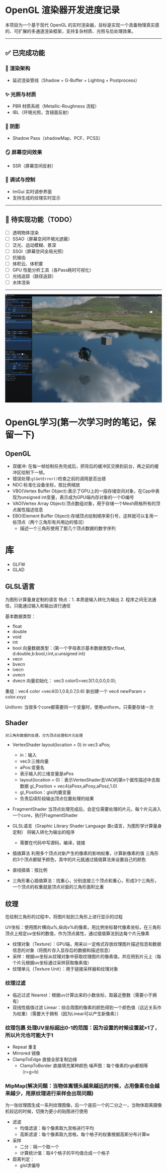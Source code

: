 # OpenGL 渲染器开发进度记录

本项目为一个基于现代 OpenGL 的实时渲染器，目标是实现一个具备物理真实感的、可扩展的多通道渲染框架，支持复杂材质、光照与后处理效果。

---

## ✅ 已完成功能

### 🌈 渲染架构
- 延迟渲染管线（Shadow + G-Buffer + Lighting + Postprocess）


### ✨ 光照与材质
- PBR 材质系统（Metallic-Roughness 流程）
- IBL（环境光照，含镜面反射）

### 🔦 阴影
- Shadow Pass（shadowMap、PCF、PCSS）

### 🪞 屏幕空间效果
- SSR（屏幕空间反射）

### 🧪 调试与控制
- ImGui 实时调参界面
- 支持生成的纹理实时显示

---

## 🚧 待实现功能（TODO）
- [ ] 透明物体渲染
- [ ] SSAO（屏幕空间环境光遮蔽）
- [ ] 泛光、运动模糊、景深
- [ ] SSGI（屏幕空间全局光照）
- [ ] 抗锯齿
- [ ] 体积云、体积雾
- [ ] GPU 性能分析工具（各Pass耗时可视化）
- [ ] 光线追踪（路径追踪）
- [ ] 水体渲染
---

![img.png](img.png)







# OpenGL学习(第一次学习时的笔记，保留一下)

## OpenGL

- 双缓冲: 在每一帧绘制任务完成后，把背后的缓冲区交换到前台，再之前的缓冲区绘制下一帧。
- 错误处理:`glGetError()`检查之前的调用是否出错
- NDC:标准化设备坐标，按比例缩放
- VBO(Vertex Buffer Object):表示了GPU上的一段存储空间对象，在Cpp中表现为unsigned int变量，表示成为GPU端内存对象的一个ID编号
- VAO(Vertex Array Object):顶点数组对象，用于存储一个Mesh网格所有的顶点属性描述信息
- EBO(Element Buffer Object):存储顶点绘制顺序索引号，这样就可以复用一些顶点（两个三角形有共用边的情况）
    - 描述一个三角形使用了那几个顶点数据的数字序列

# 库

- GLFW
- GLAD

## GLSL语言

为图形计算量身定制的语言
特点：1. 本质是输入转化为输出 2. 程序之间无法通信，只能通过输入和输出进行通信

基本数据类型：

- float
- double
- void
- int
- bool
  向量数据类型：(第一个字母表示基本数据类型v:float, d:double,b:bool,i:int,u:unsigned int)
- vecn
- bvecn
- ivecn
- uvecn
- dvecn
  向量初始化： vec3 color0=vec3(1.0,0.0,0.0);

重组：vec4 color =vec4(0.1,0.8,0.7,0.6)  新创建一个 vec4 newParam = color.xxyz

Uniform: 当很多个core都需要同一个变量时，使用uniform，只需要存储一次

## Shader

`对三角形数据的处理，分为顶点处理和片元处理`

- VertexShader
  layout(location = 0) in vec3 aPos;
    - in：输入
    - vec3:三维向量
    - aPos:变量名
    - 表示输入的三维变量是aPos
    - layout(location = 0)：表示VertexShader去VAO的第n个属性描述中去取数据
      gl_Position = vec4(aPosx,aPosy,aPosz,1.0)
    - gl_Position：glsl内置变量
    - 负责后续阶段输出顶点位置处理的结果
- FragmentShader
  当顶点处理完成后，会定位需要处理的片元，每个片元进入一个core，执行FragmentShader
- GLSL语言（Graphic Library Shader Language 类c语言，为图形学计算量身定制） 将输入转化为输出的程序
    - 需要在代码中写源码，编译，链接

- 插值算法
  利用多个顶点对新产生的像素的影响权重，计算新像素的值
  三角形的3个顶点都赋予颜色，其中的片元就通过插值算法来设置自己的颜色
- 直线插值：按比例
- 三角形重心插值算法：找重心，分别连接三个顶点和重心，形成3个三角形，一个顶点的权重就是顶点对面的三角形面积比重

## 纹理

在绘制三角形的过程中，将图片贴到三角形上进行显示的过程

UV坐标：使用图片横向u%,纵向v%的像素，用比例坐标替代像素坐标，在三角形顶点上规定uv坐标的数值，作为顶点属性，通过插值算法到达每个片元像素

- 纹理对象（Texture）：GPU端，用来以一定格式存放纹理图片描述信息和数据信息的对象（将图片存入显存后的数据和描述信息）
- 采样：根据uv坐标从纹理对象中获取纹理图片的像素值，并应用到片元上（每个片元根据uv坐标通过采样获取像素值）
- 纹理单元（Texture Unit）：用于链接采样器和纹理对象

### 纹理过滤

- 临近过滤 Nearest：根据uv计算出来的小数坐标，取最近整数（需要小于拥有）
- 双线性插值过滤 Linear：综合周围的像素的颜色得到一个颜色值（远近关系作为权重）（需要大于拥有（因为Linear可以产生新像素））

### 纹理包裹 处理UV坐标超出0-1的范围：因为设置的时候设置就>1了，所以片元也可能大于1

- Repeat 重复
- Mirrored 镜像
- ClampToEdge 直接全部复制边缘
    - ClampToBorder 直接填充某种颜色
      噪声图：每个像素的rgb都相等（r=g=b)

### MipMap(解决问题：当物体离镜头越来越远的时候，占用像素也会越来越少，用原纹理进行采样会出现问题)

为一张纹理图生成一系列纹理图像，后一个是前一个的二分之一，当物体距离摄像机较远的时候，切换为更小的贴图进行使用

- 滤波
    - 均值滤波：每个像素取九宫格进行平均
    - 高斯滤波：每个像素取九宫格，每个格子的权重根据高斯分布计算w
- 采样
    - 二分：隔一个取一个
    - 计算统计值：取4个格子的平均值合成一个格子
- 距离判定：
    - glsl求偏导